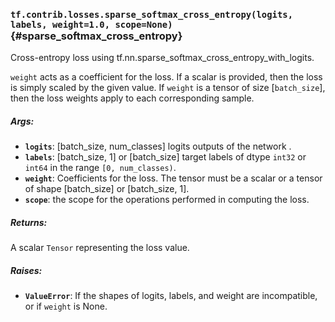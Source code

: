 ### `tf.contrib.losses.sparse_softmax_cross_entropy(logits, labels, weight=1.0, scope=None)` {#sparse_softmax_cross_entropy}

Cross-entropy loss using tf.nn.sparse_softmax_cross_entropy_with_logits.

`weight` acts as a coefficient for the loss. If a scalar is provided,
then the loss is simply scaled by the given value. If `weight` is a
tensor of size [`batch_size`], then the loss weights apply to each
corresponding sample.

##### Args:


*  <b>`logits`</b>: [batch_size, num_classes] logits outputs of the network .
*  <b>`labels`</b>: [batch_size, 1] or [batch_size] target labels of dtype `int32` or
    `int64` in the range `[0, num_classes)`.
*  <b>`weight`</b>: Coefficients for the loss. The tensor must be a scalar or a tensor
    of shape [batch_size] or [batch_size, 1].
*  <b>`scope`</b>: the scope for the operations performed in computing the loss.

##### Returns:

  A scalar `Tensor` representing the loss value.

##### Raises:


*  <b>`ValueError`</b>: If the shapes of logits, labels, and weight are incompatible, or
    if `weight` is None.

